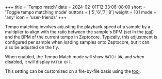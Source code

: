 +++
title = 'Tempo match'
date = 2024-02-01T12:33:06-08:00
short = 'Toggle tempo matching mode'
buttons = ['5','6','7','8']
weight = 101
mode = 'any'
icon = 'user-friends'
+++

Tempo matching involves adjusting the playback speed of a sample by a multiplier to align with the ratio between the sample's BPM (set in the [tool](https://tool.zeptocore.com)) and the BPM of the current tempo in Zeptocore. Typically, this adjustment is configured per sample when loading samples onto Zeptocore, but it can also be adjusted on the fly.

When enabled, the Tempo Match mode will show `MATCH ON`, and when disabled, it will display `MATCH OFF`.

This setting can be customized on a file-by-file basis using the [tool](/tool).